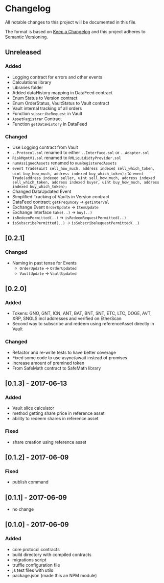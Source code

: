 # Changelog
All notable changes to this project will be documented in this file.

The format is based on [Keep a Changelog](http://keepachangelog.com/en/1.0.0/)
and this project adheres to [Semantic Versioning](http://semver.org/spec/v2.0.0.html).

## Unreleased

### Added
- Logging contract for errors and other events
- Calculations library
- Libraries folder
- Added dataHistory mapping in DataFeed contract
- Enum Status to Version contract
- Enum OrderStatus, VaultStatus to Vault contract
- Vault internal tracking of all orders
- Function `subscribeRequest` in Vault
- `AssetRegistrar` Contract
- Function `getDataHistory` in DataFeed

### Changed
- Use Logging contract from Vault
- `..Protocol.sol` renamed to either `..Interface.sol` or `..Adapter.sol`
- `RiskMgmtV1.sol` renamed to `RMLiquididtyProvider.sol`
- `numAssignedAssets` renamed to `numRegisteredAssets`
- `event Trade(uint sell_how_much, address indexed sell_which_token,
    uint buy_how_much, address indexed buy_which_token);`
    to `event Trade(address indexed seller, uint sell_how_much, address indexed sell_which_token,
    address indexed buyer, uint buy_how_much, address indexed buy_which_token);`
- Changed DataUpdated Event
- Simplified Tracking of Vaults in Version contract
- DataFeed contract; `getFrequncey` -> `getInterval`
- Exchange Event `OrderUpdate` -> `ItemUpdate`
- Exchange Interface `take(..)` -> `buy(..)`
- `isRedeemPermitted(..)` -> `isRedeemRequestPermitted(..)`
- `isSubscribePermitted(..)` -> `isSubscribeRequestPermitted(..)`

## [0.2.1]

### Changed
- Naming in past tense for Events
  - `OrderUpdate` -> `OrderUpdated`
  - `VaultUpdate` -> `VaultUpdated`

## [0.2.0]
### Added
- Tokens: GNO, GNT, ICN, ANT, BAT, BNT, SNT, ETC, LTC, DOGE, AVT, XRP, SNGLS incl addresses and verified on EtherScan
- Second way to subscribe and redeem using referenceAsset directly in Vault

### Changed
- Refactor and re-write tests to have better coverage
- Fixed some code to use async/await instead of promises
- Increase amount of premined token
- From SafeMath contract to SafeMath library

## [0.1.3] - 2017-06-13
### Added
- Vault slice calculator
- method getting share price in reference asset
- ability to redeem shares in reference asset

### Fixed
- share creation using reference asset

## [0.1.2] - 2017-06-09
### Fixed
- publish command

## [0.1.1] - 2017-06-09
- no change

## [0.1.0] - 2017-06-09
### Added
- core protocol contracts
- build directory with compiled contracts
- migrations script
- truffle configuration file
- js test files with utils
- package.json (made this an NPM module)

